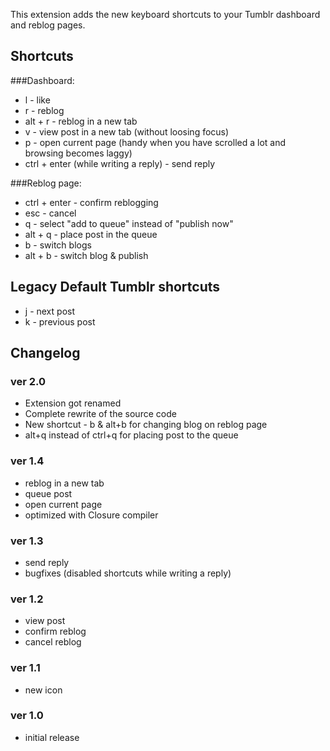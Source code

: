 This extension adds the new keyboard shortcuts to your Tumblr dashboard and reblog pages.

## Shortcuts 
###Dashboard:
* l - like
* r - reblog
* alt + r - reblog in a new tab
* v - view post in a new tab (without loosing focus)
* p - open current page (handy when you have scrolled a lot and browsing becomes laggy)
* ctrl + enter (while writing a reply) - send reply

###Reblog page:
* ctrl + enter - confirm reblogging
* esc - cancel
* q - select "add to queue" instead of "publish now"
* alt + q - place post in the queue
* b - switch blogs
* alt + b - switch blog & publish

## Legacy Default Tumblr shortcuts
* j - next post
* k - previous post

## Changelog
### ver 2.0
* Extension got renamed
* Complete rewrite of the source code
* New shortcut - b & alt+b for changing blog on reblog page
* alt+q instead of ctrl+q for placing post to the queue

### ver 1.4
* reblog in a new tab
* queue post
* open current page
* optimized with Closure compiler

### ver 1.3
* send reply
* bugfixes (disabled shortcuts while writing a reply)

### ver 1.2
* view post
* confirm reblog
* cancel reblog

### ver 1.1
* new icon

### ver 1.0
* initial release